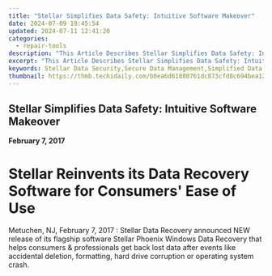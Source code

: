 ```yaml
---
title: "Stellar Simplifies Data Safety: Intuitive Software Makeover"
date: 2024-07-09 19:45:54
updated: 2024-07-11 12:41:20
categories:
  - repair-tools
description: "This Article Describes Stellar Simplifies Data Safety: Intuitive Software Makeover"
excerpt: "This Article Describes Stellar Simplifies Data Safety: Intuitive Software Makeover"
keywords: Stellar Data Security,Secure Data Management,Simplified Data Protection,Innovative Data Safeguarding,User-Friendly Data Storage,Enhanced Data Privacy Tools,Intuitive Data Safety Software
thumbnail: https://thmb.techidaily.com/b0ea6d61080761dc873cfd8c694bea1246e45e087ea28aa28a47640ed6e89f83.jpg
---
```


## Stellar Simplifies Data Safety: Intuitive Software Makeover

**February 7, 2017**

# **Stellar Reinvents its Data Recovery Software for Consumers' Ease of Use**

Metuchen, NJ, February 7, 2017 : Stellar Data Recovery announced NEW release of its flagship software Stellar Phoenix Windows Data Recovery that helps consumers & professionals get back lost data after events like accidental deletion, formatting, hard drive corruption or operating system crash.


<ins class="adsbygoogle"
     style="display:block"
     data-ad-format="autorelaxed"
     data-ad-client="ca-pub-7571918770474297"
     data-ad-slot="1223367746"></ins>



<ins class="adsbygoogle"
     style="display:block"
     data-ad-client="ca-pub-7571918770474297"
     data-ad-slot="8358498916"
     data-ad-format="auto"
     data-full-width-responsive="true"></ins>
